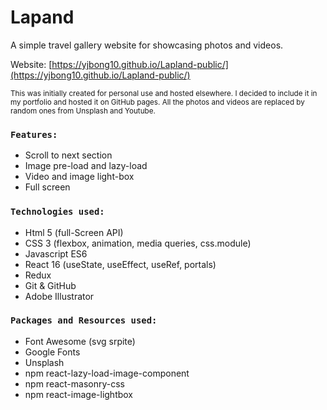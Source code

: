 # Lapand


A simple travel gallery website for showcasing photos and videos. 

Website: [https://yjbong10.github.io/Lapland-public/](https://yjbong10.github.io/Lapland-public/)

<sup>This was initially created for personal use and hosted elsewhere. I decided to include it in my portfolio and hosted it on GitHub pages. All the photos and videos are replaced by random ones from Unsplash and Youtube.</sup>  


### `Features:`
* Scroll to next section
* Image pre-load and lazy-load
* Video and image light-box
* Full screen

### `Technologies used:`
* Html 5 (full-Screen API)
* CSS 3 (flexbox, animation, media queries, css.module)
* Javascript ES6
* React 16 (useState, useEffect, useRef, portals)
* Redux
* Git & GitHub
* Adobe Illustrator

### `Packages and Resources used:`
* Font Awesome (svg srpite)
* Google Fonts
* Unsplash
* npm react-lazy-load-image-component
* npm react-masonry-css
* npm react-image-lightbox
